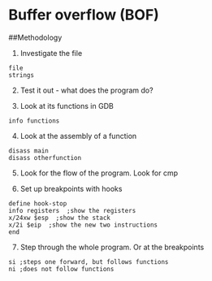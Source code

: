 # Buffer overflow (BOF)

##Methodology

1. Investigate the file
```
file
strings
```

2. Test it out - what does the program do?

3. Look at its functions in GDB

```
info functions
```

4. Look at the assembly of a function

```
disass main
disass otherfunction
```

5. Look for the flow of the program. Look for cmp

6. Set up breakpoints with hooks

```
define hook-stop
info registers  ;show the registers
x/24xw $esp  ;show the stack
x/2i $eip  ;show the new two instructions
end
```

7. Step through the whole program. Or at the breakpoints

```
si ;steps one forward, but follows functions
ni ;does not follow functions
```
